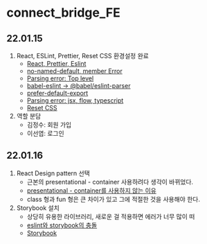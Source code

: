 # connect_bridge_FE

## 22.01.15

1. React, ESLint, Prettier, Reset CSS 환경설정 완료
   - [React, Prettier, Eslint](https://wooogy-egg.tistory.com/40)
   - [no-named-default, member Error](https://stackoverflow.com/questions/52894609/babel-es-lint-parse-errors-in-imported-module-cannot-find-module-parse-with)
   - [Parsing error: Top level](https://stackoverflow.com/questions/52894609/babel-es-lint-parse-errors-in-imported-module-cannot-find-module-parse-with)
   - [babel-eslint -> @babel/eslint-parser](https://github.com/standard/standard/issues/1601)
   - [prefer-default-export](https://stackoverflow.com/questions/52627477/eslint-prefer-default-export-import-prefer-default-export)
   - [Parsing error: jsx, flow, typescript](https://stackoverflow.com/questions/68677437/eslint-parsing-error-this-experimental-syntax-requires-enabling-one-of-the-fol)
   - [Reset CSS](https://domdom.tistory.com/57)
2. 역할 분담
   - 김정수: 회원 가입
   - 이선엽: 로그인

## 22.01.16

1. React Design pattern 선택
   - 근본의 presentational - container 사용하려다 생각이 바뀌었다.
   - [presentational - container를 사용하지 않는 이유](https://tecoble.techcourse.co.kr/post/2021-04-26-presentational-and-container/)
   - class 형과 fun 형은 큰 차이가 있고 그에 적절한 것을 사용해야 한다.
2. Storybook 설치
   - 상당히 유용한 라이브러리, 새로운 걸 적용하면 에러가 너무 많이 떠
   - [eslint와 storybook의 충돌](https://stackoverflow.com/questions/69928061/struggling-with-typescript-react-eslint-and-simple-arrow-functions-components)
   - [Storybook](https://storybook.js.org/tutorials/intro-to-storybook/react/ko/get-started/)
